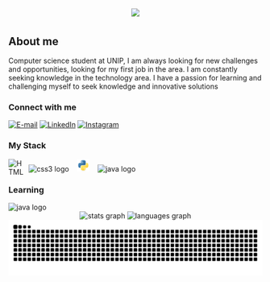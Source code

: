 <h1 align="center">
    <img src="https://readme-typing-svg.herokuapp.com?font=Oswald+&size=35&duration=4000&pause=400&color=00F75C&width=435&lines=Hi+There!%F0%9F%91%8B;Welcome+to+My++profile;I'm+Jorge+Luis;Contact+me+%F0%9F%98%81" /></h1>
</h1>

<!--
**Jorgeluispsd/Jorgeluispsd** is a ✨ _special_ ✨ repository because its `README.md` (this file) appears on your GitHub profile.

Here are some ideas to get you started:

- 🔭 I’m currently working on ...
- 🌱 I’m currently learning ...
- 👯 I’m looking to collaborate on ...
- 🤔 I’m looking for help with ...
- 💬 Ask me about ...
- 📫 How to reach me: ...
- 😄 Pronouns: ...
- ⚡ Fun fact: ...
-->
<h2> About me </h2>
<p align="left">Computer science student at UNIP, I am always looking for new challenges and opportunities, looking for my first job in the area. I am constantly seeking knowledge in the technology area. I have a passion for learning and challenging myself to seek knowledge and innovative solutions</p>

<div align="right">
  <img align="right" alt="" height="200px" src="https://media1.giphy.com/media/v1.Y2lkPTc5MGI3NjExZ3M4OTRncXBsc3ZwMTc0a283ZjdkanJ3N3JsMDBtdXF0enkydXRrZyZlcD12MV9pbnRlcm5hbF9naWZfYnlfaWQmY3Q9Zw/jzHFPlw89eTqU/giphy.webp">
</div>

<h3>Connect with me</h3>

[![E-mail](    https://img.shields.io/badge/Gmail-D14836?style=for-the-badge&logo=gmail&logoColor=black)](mailto:jorge.luisps09@gmail.com)
[![LinkedIn](https://img.shields.io/badge/LinkedIn-0077B5?style=for-the-badge&logo=linkedin&logoColor=black)](https://www.linkedin.com/in/jorge-luis-paulista-dos-santos-4aa566223)
[![Instagram](https://img.shields.io/badge/Instagram-E4405F?style=for-the-badge&logo=instagram&logoColor=black)](https://www.instagram.com/jorgeluispsd/)

<h3>My Stack</h3>
<div align="left">
  <img 
        align= "left"
        alt= " HTML"
        title= "HTML"
        width= "30px"
        style= "padding-right: 10px;"
        src="https://cdn.jsdelivr.net/gh/devicons/devicon/icons/html5/html5-original.svg" 
/>
  <img src="https://cdn.jsdelivr.net/gh/devicons/devicon/icons/css3/css3-original.svg" height="8" alt="css3 logo"  />
  <img width="8" />
  <img src="https://raw.githubusercontent.com/devicons/devicon/master/icons/python/python-original.svg" height="25" alt="python logo"  />
  <img width="8" />
  <img src="https://cdn.jsdelivr.net/gh/devicons/devicon@latest/icons/java/java-original-wordmark.svg" height="25" alt="java logo"/>
  <img width="8" />          
  </div>

<h3>Learning</h3>
<div align="left">
  <img src="https://cdn.jsdelivr.net/gh/devicons/devicon@latest/icons/java/java-original-wordmark.svg" height="25" alt="java logo"  />
  <img width="8" />
</div>

<div align="center">
  <img src="https://github-readme-stats.vercel.app/api?username=Jorgeluispsd&hide_title=false&hide_rank=false&show_icons=true&include_all_commits=true&count_private=true&disable_animations=false&theme=dracula&locale=en&hide_border=false" height="150" alt="stats graph"  />
  <img src="https://github-readme-stats.vercel.app/api/top-langs?username=Jorgeluispsd&locale=en&hide_title=false&layout=compact&card_width=320&langs_count=5&theme=dracula&hide_border=false" height="150" alt="languages graph"  />
</div>

<picture align="center">
  <source media="(prefers-color-scheme: dark)" srcset="https://raw.githubusercontent.com/Jorgeluispsd/Jorgeluispsd/output/github-contribution-grid-snake-dark.svg">
  <source media="(prefers-color-scheme: light)" srcset="https://raw.githubusercontent.com/Jorgeluispsd/Jorgeluispsd/output/github-contribution-grid-snake-dark.svg">
  <img align="center" alt="github contribution grid snake animation" src="https://raw.githubusercontent.com/Jorgeluispsd/Jorgeluispsd/output/github-contribution-grid-snake.svg">
</picture>
